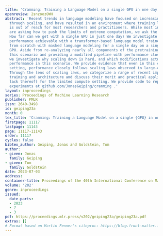 ```yaml
---
title: 'Cramming: Training a Language Model on a single GPU in one day.'
openreview: 2snzoozOWH
abstract: 'Recent trends in language modeling have focused on increasing performance
  through scaling, and have resulted in an environment where training language models
  is out of reach for most researchers and practitioners. While most in the community
  are asking how to push the limits of extreme computation, we ask the opposite question:
  How far can we get with a single GPU in just one day? We investigate the downstream
  performance achievable with a transformer-based language model trained completely
  from scratch with masked language modeling for a single day on a single consumer
  GPU. Aside from re-analyzing nearly all components of the pretraining pipeline for
  this scenario and providing a modified pipeline with performance close to BERT,
  we investigate why scaling down is hard, and which modifications actually improve
  performance in this scenario. We provide evidence that even in this constrained
  setting, performance closely follows scaling laws observed in large-compute settings.
  Through the lens of scaling laws, we categorize a range of recent improvements to
  training and architecture and discuss their merit and practical applicability (or
  lack thereof) for the limited compute setting. We provide code to reproduce all
  experiments at github.com/JonasGeiping/cramming .'
layout: inproceedings
series: Proceedings of Machine Learning Research
publisher: PMLR
issn: 2640-3498
id: geiping23a
month: 0
tex_title: 'Cramming: Training a Language Model on a single {GPU} in one day.'
firstpage: 11117
lastpage: 11143
page: 11117-11143
order: 11117
cycles: false
bibtex_author: Geiping, Jonas and Goldstein, Tom
author:
- given: Jonas
  family: Geiping
- given: Tom
  family: Goldstein
date: 2023-07-03
address: 
container-title: Proceedings of the 40th International Conference on Machine Learning
volume: '202'
genre: inproceedings
issued:
  date-parts:
  - 2023
  - 7
  - 3
pdf: https://proceedings.mlr.press/v202/geiping23a/geiping23a.pdf
extras: []
# Format based on Martin Fenner's citeproc: https://blog.front-matter.io/posts/citeproc-yaml-for-bibliographies/
---
```

